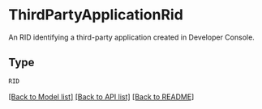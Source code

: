 # ThirdPartyApplicationRid

An RID identifying a third-party application created in Developer Console.

## Type
```python
RID
```


[[Back to Model list]](../../../README.md#models-v2-link) [[Back to API list]](../../../README.md#apis-v2-link) [[Back to README]](../../../README.md)
